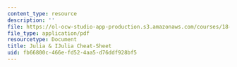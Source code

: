 ```yaml
---
content_type: resource
description: ''
file: https://ol-ocw-studio-app-production.s3.amazonaws.com/courses/18-335j-introduction-to-numerical-methods-spring-2019/fb66800c466efd524aa5d76ddf928bf5_Julia-cheatsheet.pdf
file_type: application/pdf
resourcetype: Document
title: Julia & IJulia Cheat-Sheet
uid: fb66800c-466e-fd52-4aa5-d76ddf928bf5
---
```

